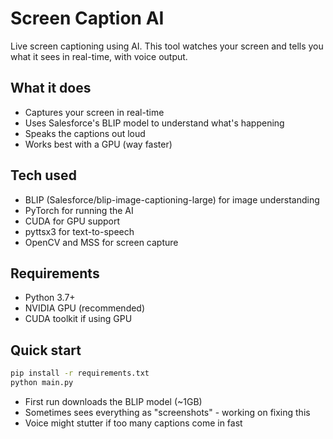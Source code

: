 # Screen Caption AI

Live screen captioning using AI. This tool watches your screen and tells you what it sees in real-time, with voice output.

## What it does

- Captures your screen in real-time
- Uses Salesforce's BLIP model to understand what's happening
- Speaks the captions out loud
- Works best with a GPU (way faster)

## Tech used

- BLIP (Salesforce/blip-image-captioning-large) for image understanding
- PyTorch for running the AI
- CUDA for GPU support
- pyttsx3 for text-to-speech
- OpenCV and MSS for screen capture

## Requirements

- Python 3.7+
- NVIDIA GPU (recommended)
- CUDA toolkit if using GPU

## Quick start

```bash
pip install -r requirements.txt
python main.py
```


- First run downloads the BLIP model (~1GB)
- Sometimes sees everything as "screenshots" - working on fixing this
- Voice might stutter if too many captions come in fast
